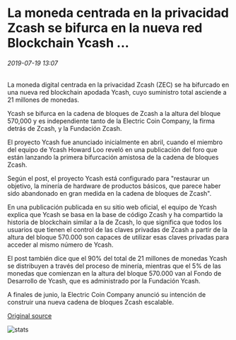# La moneda centrada en la privacidad Zcash se bifurca en la nueva red Blockchain Ycash ...

###### 2019-07-19 13:07

La moneda digital centrada en la privacidad Zcash (ZEC) se ha bifurcado en una nueva red blockchain apodada Ycash, cuyo suministro total asciende a 21 millones de monedas.

Ycash se bifurca en la cadena de bloques de Zcash a la altura del bloque 570,000 y es independiente tanto de la Electric Coin Company, la firma detrás de Zcash, y la Fundación Zcash.

El proyecto Ycash fue anunciado inicialmente en abril, cuando el miembro del equipo de Ycash Howard Loo reveló en una publicación del foro que están lanzando la primera bifurcación amistosa de la cadena de bloques Zcash.

Según el post, el proyecto Ycash está configurado para "restaurar un objetivo, la minería de hardware de productos básicos, que parece haber sido abandonado en gran medida en la cadena de bloques de Zcash".

En una publicación publicada en su sitio web oficial, el equipo de Ycash explica que Ycash se basa en la base de código Zcash y ha compartido la historia de blockchain similar a la de Zcash, lo que significa que todos los usuarios que tienen el control de las claves privadas de Zcash a partir de la altura del bloque 570.000 son capaces de utilizar esas claves privadas para acceder al mismo número de Ycash.

El post también dice que el 90% del total de 21 millones de monedas Ycash se distribuyen a través del proceso de minería, mientras que el 5% de las monedas que comienzan en la altura del bloque 570.000 van al Fondo de Desarrollo de Ycash, que es administrado por la Fundación Ycash.

A finales de junio, la Electric Coin Company anunció su intención de construir una nueva cadena de bloques Zcash escalable.

[Original source](https://cointelegraph.com/news/privacy-focused-coin-zcash-forks-into-new-blockchain-network-ycash)

![stats](https://c.statcounter.com/11760860/0/a89fa40b/1/ "stats")